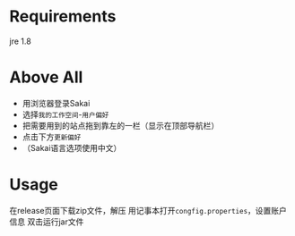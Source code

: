 # Requirements

jre 1.8

# Above All

- 用浏览器登录Sakai
- 选择`我的工作空间`-`用户偏好`
- 把需要用到的站点拖到靠左的一栏（显示在顶部导航栏）
- 点击下方`更新偏好`
- （Sakai语言选项使用中文）

# Usage

在release页面下载zip文件，解压
用记事本打开`congfig.properties`，设置账户信息
双击运行jar文件
